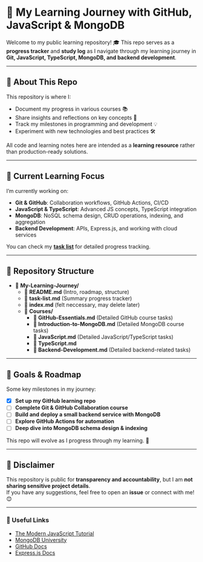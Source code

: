 # 🚀 My Learning Journey with GitHub, JavaScript & MongoDB

Welcome to my public learning repository! 🎓 This repo serves as a **progress tracker** and **study log** as I navigate through my learning journey in **Git, JavaScript, TypeScript, MongoDB, and backend development**. 

---

## 📌 About This Repo

This repository is where I:
- Document my progress in various courses 📚
- Share insights and reflections on key concepts 📝
- Track my milestones in programming and development 💡
- Experiment with new technologies and best practices 🛠️

All code and learning notes here are intended as a **learning resource** rather than production-ready solutions.

---

## 🏁 Current Learning Focus

I’m currently working on:
- **Git & GitHub**: Collaboration workflows, GitHub Actions, CI/CD
- **JavaScript & TypeScript**: Advanced JS concepts, TypeScript integration
- **MongoDB**: NoSQL schema design, CRUD operations, indexing, and aggregation
- **Backend Development**: APIs, Express.js, and working with cloud services

You can check my **[task list](./task-list.md)** for detailed progress tracking.

---

## 📂 Repository Structure

- 📁 **My-Learning-Journey/**
  - 📜 **README.md** (Intro, roadmap, structure)
  - 📜 **task-list.md** (Summary progress tracker)
  - 📜 **index.md** (felt neccessary, may delete later)
  - 📁 **Courses/**
    - 📜 **GitHub-Essentials.md** (Detailed GitHub course tasks)
    - 📜 **Introduction-to-MongoDB.md** (Detailed MongoDB course tasks)
    - 📜 **JavaScript.md** (Detailed JavaScript/TypeScript tasks)
    - 📜 **TypeScript.md**
    - 📜 **Backend-Development.md** (Detailed backend-related tasks)
  
  

---

## 🎯 Goals & Roadmap

Some key milestones in my journey:
- [x] **Set up my GitHub learning repo**
- [ ] **Complete Git & GitHub Collaboration course**
- [ ] **Build and deploy a small backend service with MongoDB**
- [ ] **Explore GitHub Actions for automation**
- [ ] **Deep dive into MongoDB schema design & indexing**

This repo will evolve as I progress through my learning. 🚀

---

## 📢 Disclaimer

This repository is public for **transparency and accountability**, but I am **not sharing sensitive project details**.  
If you have any suggestions, feel free to open an **issue** or connect with me! 😊  

---

### 🔗 Useful Links
- [The Modern JavaScript Tutorial](https://javascript.info/)
- [MongoDB University](https://learn.mongodb.com/)
- [GitHub Docs](https://docs.github.com/)
- [Express.js Docs](https://expressjs.com/)
